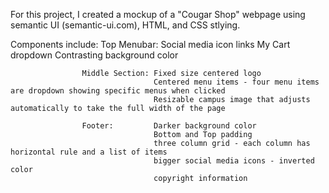 For this project, I created a mockup of a "Cougar Shop" webpage using semantic UI (semantic-ui.com), HTML, and CSS stlying.

Components include: 
                    Top Menubar:    Social media icon links
                                    My Cart dropdown
                                    Contrasting background color
                                    
                    Middle Section: Fixed size centered logo
                                    Centered menu items - four menu items are dropdown showing specific menus when clicked
                                    Resizable campus image that adjusts automatically to take the full width of the page
                                    
                    Footer:         Darker background color
                                    Bottom and Top padding
                                    three column grid - each column has horizontal rule and a list of items
                                    bigger social media icons - inverted color
                                    copyright information
